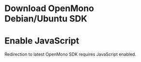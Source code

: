 # Download OpenMono Debian/Ubuntu SDK

<noscript>
    <h1>Enable JavaScript</h1>
    <p>Redirection to latest OpenMono SDK requires JavaScript enabled.</p>
</noscript>

<script>
var release='SDKv1_7'
var version = '1.7.1'
var url = 'https://github.com/getopenmono/openmono_package/releases/tag/'+release
window.location = url
</script>